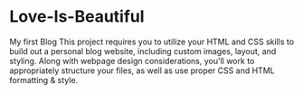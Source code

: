 # Love-Is-Beautiful
My first Blog
This project requires you to utilize your HTML and CSS skills to build out a personal 
blog website, including custom images, layout, and styling. Along with webpage design considerations,
you'll work to appropriately structure your files, as well as use proper CSS and HTML formatting & style.

